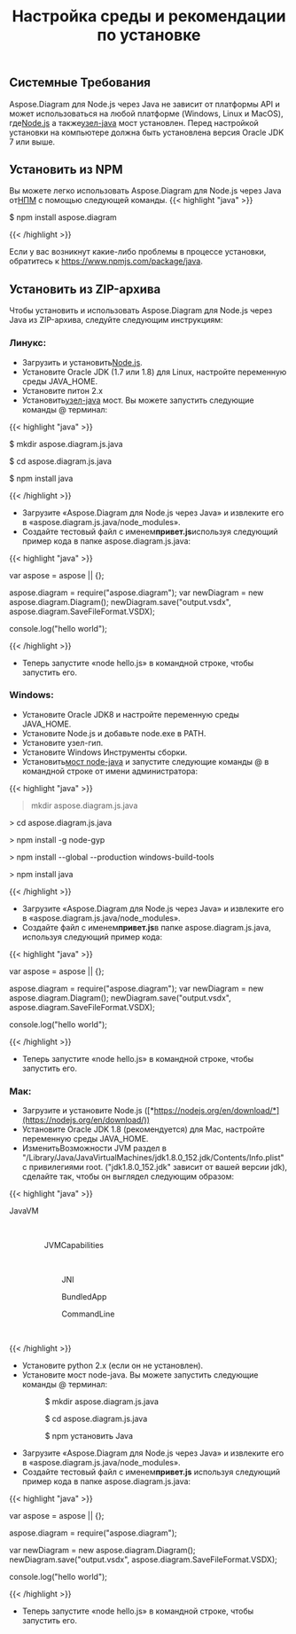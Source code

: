 ﻿---
title: Настройка среды и рекомендации по установке
type: docs
weight: 20
url: /ru/java/setup-environment-and-installation-guidelines/
description: Visio Diagram Node.js через Java не зависит от платформы API и может использоваться на любой платформе (Windows, Linux и MacOS), где установлены Node.js и node-java bridge. Его можно установить из архива NPM и ZIP.
---
## **Системные Требования**
 Aspose.Diagram для Node.js через Java не зависит от платформы API и может использоваться на любой платформе (Windows, Linux и MacOS), где[Node.js](https://nodejs.org/en/download/) а также[узел-java](https://github.com/joeferner/node-java) мост установлен. Перед настройкой установки на компьютере должна быть установлена версия Oracle JDK 7 или выше.
## **Установить из NPM**
 Вы можете легко использовать Aspose.Diagram для Node.js через Java от[НПМ](https://www.npmjs.com/package/aspose.diagram) с помощью следующей команды.
{{< highlight "java" >}}

 $ npm install aspose.diagram

{{< /highlight >}}

Если у вас возникнут какие-либо проблемы в процессе установки, обратитесь к https://www.npmjs.com/package/java.

## **Установить из ZIP-архива**
Чтобы установить и использовать Aspose.Diagram для Node.js через Java из ZIP-архива, следуйте следующим инструкциям:
### **Линукс:**
-  Загрузить и установить[Node.js](https://nodejs.org/en/download/).
- Установите Oracle JDK (1.7 или 1.8) для Linux, настройте переменную среды JAVA_HOME.
- Установите питон 2.х
-  Установить[узел-java](https://github.com/joeferner/node-java) мост. Вы можете запустить следующие команды @ терминал:



{{< highlight "java" >}}

 $ mkdir aspose.diagram.js.java

$ cd aspose.diagram.js.java

$ npm install java

{{< /highlight >}}



- Загрузите «Aspose.Diagram для Node.js через Java» и извлеките его в «aspose.diagram.js.java/node_modules».
- Создайте тестовый файл с именем**привет.js**используя следующий пример кода в папке aspose.diagram.js.java:

{{< highlight "java" >}}

 var aspose = aspose || {};

aspose.diagram = require("aspose.diagram");
var newDiagram = new aspose.diagram.Diagram();
newDiagram.save("output.vsdx", aspose.diagram.SaveFileFormat.VSDX);

console.log("hello world");

{{< /highlight >}}

- Теперь запустите «node hello.js» в командной строке, чтобы запустить его.
### **Windows:**
- Установите Oracle JDK8 и настройте переменную среды JAVA_HOME.
- Установите Node.js и добавьте node.exe в PATH.
- Установите узел-гип.
- Установите Windows Инструменты сборки.
-  Установить[мост node-java](https://www.npmjs.com/package/java) и запустите следующие команды @ в командной строке от имени администратора:



{{< highlight "java" >}}

 > mkdir aspose.diagram.js.java

\> cd aspose.diagram.js.java

\> npm install -g node-gyp

\> npm install --global --production windows-build-tools

\> npm install java

{{< /highlight >}}

- Загрузите «Aspose.Diagram для Node.js через Java» и извлеките его в «aspose.diagram.js.java/node_modules».
-  Создайте файл с именем**привет.js**в папке aspose.diagram.js.java, используя следующий пример кода:

{{< highlight "java" >}}

 var aspose = aspose || {};

aspose.diagram = require("aspose.diagram");
var newDiagram = new aspose.diagram.Diagram();
newDiagram.save("output.vsdx", aspose.diagram.SaveFileFormat.VSDX);

console.log("hello world");

{{< /highlight >}}

- Теперь запустите «node hello.js» в командной строке, чтобы запустить его.
### **Мак:**
- Загрузите и установите Node.js ([*https://nodejs.org/en/download/*](https://nodejs.org/en/download/))
- Установите Oracle JDK 1.8 (рекомендуется) для Mac, настройте переменную среды JAVA_HOME.
-  Изменить<key>Возможности JVM</key> раздел в "/Library/Java/JavaVirtualMachines/jdk1.8.0_152.jdk/Contents/Info.plist" с привилегиями root. ("jdk1.8.0_152.jdk" зависит от вашей версии jdk), сделайте так, чтобы он выглядел следующим образом:



{{< highlight "java" >}}

 <key>JavaVM</key>

        <dict>

                <key>JVMCapabilities</key>

                <array>

                        <string>JNI</string>

                        <string>BundledApp</string>

                        <string>CommandLine</string>

                </array>

{{< /highlight >}}



- Установите python 2.x (если он не установлен).
- Установите мост node-java. Вы можете запустить следующие команды @ терминал:

`         `$ mkdir aspose.diagram.js.java

`         `$ cd aspose.diagram.js.java

`         `$ npm установить Java

- Загрузите «Aspose.Diagram для Node.js через Java» и извлеките его в «aspose.diagram.js.java/node_modules».
-  Создайте тестовый файл с именем**привет.js** используя следующий пример кода в папке aspose.diagram.js.java:



{{< highlight "java" >}}

 var aspose = aspose || {};

aspose.diagram = require("aspose.diagram");

var newDiagram = new aspose.diagram.Diagram();
newDiagram.save("output.vsdx", aspose.diagram.SaveFileFormat.VSDX);

console.log("hello world");

{{< /highlight >}}

- Теперь запустите «node hello.js» в командной строке, чтобы запустить его.
